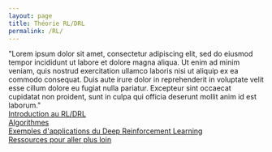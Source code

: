```yaml
---
layout: page
title: Théorie RL/DRL
permalink: /RL/
---
```

<link rel="stylesheet" href="https://picorba.github.io/Rapport-veille-technologique/assets/css/theme_dark.css">

"Lorem ipsum dolor sit amet, consectetur adipiscing elit, sed do eiusmod tempor incididunt ut labore et dolore magna aliqua. Ut enim ad minim veniam, quis nostrud exercitation ullamco laboris nisi ut aliquip ex ea commodo consequat. Duis aute irure dolor in reprehenderit in voluptate velit esse cillum dolore eu fugiat nulla pariatur. Excepteur sint occaecat cupidatat non proident, sunt in culpa qui officia deserunt mollit anim id est laborum." <br>
[Introduction au RL/DRL](/Rapport-veille-technologique/deep_rl/2024/03/16/Introduction_RL.html)<br>
[Algorithmes](https://picorba.github.io/Rapport-veille-technologique/deep_rl/2024/03/17/algo.html)<br>
[Exemples d'applications du Deep Reinforcement Learning](https://picorba.github.io/Rapport-veille-technologique/deep_rl/2024/03/17/exemple_rl.html)<br>
[Ressources pour aller plus loin](https://picorba.github.io/Rapport-veille-technologique/deep_rl/2024/03/17/ressources_rl.html)<br>